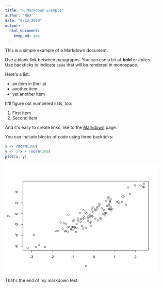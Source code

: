 ```yaml
---
title: "R Markdown Example"
author: "NDJ"
date: "6/12/2019"
output: 
  html_document: 
    keep_md: yes
---
```




This is a simple example of a Markdown document.

Use a blank link between paragraphs.
You can use a bit of **bold** or _italics_. Use backticks to indicate
`code` that will be rendered in monospace.

Here's a list:

- an item in the list
- another item
- yet another item

It'll figure out numbered lists, too:

1. First item
2. Second item

And it's easy to create links, like to
the [Markdown](https://daringfireball.net/projects/markdown/)
page.

You can include blocks of code using three backticks:


```r
x <- rnorm(100)
y <- 2*x + rnorm(100)
plot(x, y)
```

![](RMarkdown_files/figure-html/simulate_data-1.png)<!-- -->

That's the end of my markdown test.


